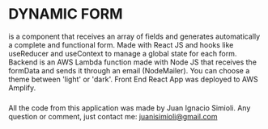 # DYNAMIC FORM

<DynamicForm /> is a component that receives an array of fields and generates automatically a complete and functional form.
Made with React JS and hooks like useReducer and useContext to manage a global state for each form.
Backend is an AWS Lambda function made with Node JS that receives the formData and sends it through an email (NodeMailer).
You can choose a theme between 'light' or 'dark'.
Front End React App was deployed to AWS Amplify.

### 

All the code from this application was made by Juan Ignacio Simioli.
Any question or comment, just contact me: juanisimioli@gmail.com

